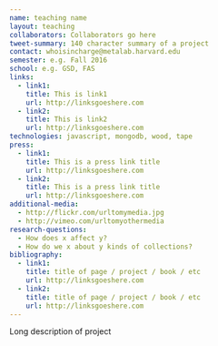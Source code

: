 ```yaml
---
name: teaching name
layout: teaching
collaborators: Collaborators go here
tweet-summary: 140 character summary of a project
contact: whoisincharge@metalab.harvard.edu
semester: e.g. Fall 2016
school: e.g. GSD, FAS
links:
  - link1: 
    title: This is link1
    url: http://linksgoeshere.com
  - link2: 
    title: This is link2
    url: http://linksgoeshere.com
technologies: javascript, mongodb, wood, tape
press:
  - link1: 
    title: This is a press link title
    url: http://linksgoeshere.com
  - link2: 
    title: This is a press link title
    url: http://linksgoeshere.com
additional-media:
  - http://flickr.com/urltomymedia.jpg
  - http://vimeo.com/urltomyothermedia
research-questions:
  - How does x affect y?
  - How do we x about y kinds of collections?
bibliography:
  - link1: 
    title: title of page / project / book / etc
    url: http://linksgoeshere.com
  - link2: 
    title: title of page / project / book / etc
    url: http://linksgoeshere.com
---
```

Long description of project